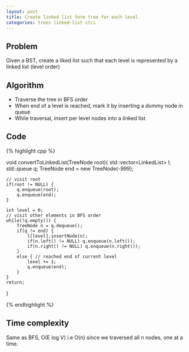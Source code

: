 ```yaml
---
layout: post
title: Create linked list form tree for each level
categories: trees linked-list ctci
---
```


## Problem
Given a BST, create a liked list such that each level is represented by a linked list (level order)

## Algorithm
- Traverse the tree in BFS order
- When end of a level is reached, mark it by inserting a dummy node in queue
- While traversal, insert per level nodes into a linked list

## Code 
{% highlight cpp %}

void convertToLinkedList(TreeNode root){
	std::vector<LinkedList<TreeNode>> l;
	std::queue<TreeNode> q;
	TreeNode end = new TreeNode(-999);
	
	// visit root
	if(root != NULL) {
		q.enqueue(root);
		q.enqueue(end);
	}
	
	int level = 0;
	// visit other elements in BFS order
	while(!q.empty()) {
		TreeNode n = q.dequeue();
		if(q != end) {
			l[level].insertNode(n);
			if(n.left() != NULL) q.enqueue(n.left());
			if(n.right() != NULL) q.enqueue(n.right());
		}
		else { // reached end of current level
			level += 1;
			q.enqueue(end);
		}
	}
	return;
}

{% endhighlight %}

## Time complexity
Same as BFS, O(E log V) i.e O(n) since we traversed all n nodes, one at a time.